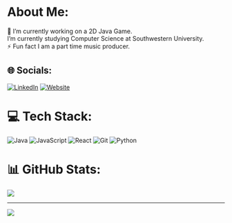 #  About Me:
🔭 I’m currently working on a 2D Java Game.<br> I’m currently studying Computer Science at Southwestern University.<br>⚡ Fun fact I am a part time music producer.


## 🌐 Socials:
[![LinkedIn](https://img.shields.io/badge/LinkedIn-%230077B5.svg?logo=linkedin&logoColor=white)](https://www.linkedin.com/in/eli-l-allen/) [![Website](https://img.shields.io/badge/Website-%2312100E.svg?logo=firefox&logoColor=white)](https://eliallen.netlify.app/)


# 💻 Tech Stack:
![Java](https://img.shields.io/badge/java-%23ED8B00.svg?style=for-the-badge&logo=openjdk&logoColor=white) ![JavaScript](https://img.shields.io/badge/javascript-%23323330.svg?style=for-the-badge&logo=javascript&logoColor=%23F7DF1E) ![React](https://img.shields.io/badge/react-%2320232a.svg?style=for-the-badge&logo=react&logoColor=%2361DAFB) ![Git](https://img.shields.io/badge/git-%23F05033.svg?style=for-the-badge&logo=git&logoColor=white) ![Python](https://img.shields.io/badge/python-%2314354C.svg?style=for-the-badge&logo=python&logoColor=white) 

# 📊 GitHub Stats:
![](https://github-readme-stats.vercel.app/api/top-langs/?username=ELIA437&theme=dark&hide_border=false&include_all_commits=false&count_private=false&layout=compact)

---
[![](https://visitcount.itsvg.in/api?id=ELIA437&icon=0&color=7)](https://visitcount.itsvg.in)

<!-- Proudly created with GPRM ( https://gprm.itsvg.in ) -->
